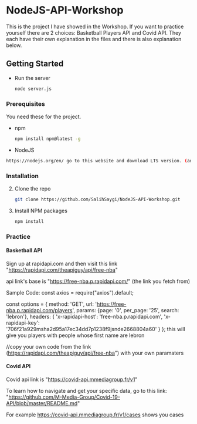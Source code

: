 # NodeJS-API-Workshop

This is the project I have showed in the Workshop. 
If you want to practice yourself there are 2 choices: Basketball Players API and Covid API. 
They each have their own explanation in the files and there is also explanation below.

## Getting Started
* Run the server
  ```sh
  node server.js
  ```

### Prerequisites
You need these for the project.
* npm
  ```sh
  npm install npm@latest -g
  ```
 * NodeJS
  ```sh
  https://nodejs.org/en/ go to this website and download LTS version. (any version is fine)
  ```

### Installation

2. Clone the repo
   ```sh
   git clone https://github.com/SalihSaygi/NodeJS-API-Workshop.git
   ```
3. Install NPM packages
   ```sh
   npm install
   ```
### Practice
   #### Basketball API
  Sign up at rapidapi.com and then visit this link "https://rapidapi.com/theapiguy/api/free-nba"

  api link's base is "https://free-nba.p.rapidapi.com/" (the link you fetch from)

  Sample Code:
   const axios = require("axios").default;

   const options = {
     method: 'GET',
     url: 'https://free-nba.p.rapidapi.com/players',
     params: {page: '0', per_page: '25', search: 'lebron'},
     headers: {
       'x-rapidapi-host': 'free-nba.p.rapidapi.com',
       'x-rapidapi-key': '706f21a929msha2d95a17ec34dd7p1238f9jsnde2668804a60'
     }
   };
  this will give you players with people whose first name are lebron

  //copy your own code from the link (https://rapidapi.com/theapiguy/api/free-nba") with your own paramaters
   #### Covid API
  Covid api link is "https://covid-api.mmediagroup.fr/v1"

  To learn how to navigate and get your specific data, go to this link: "https://github.com/M-Media-Group/Covid-19-API/blob/master/README.md"

  For example https://covid-api.mmediagroup.fr/v1/cases shows you cases
  
